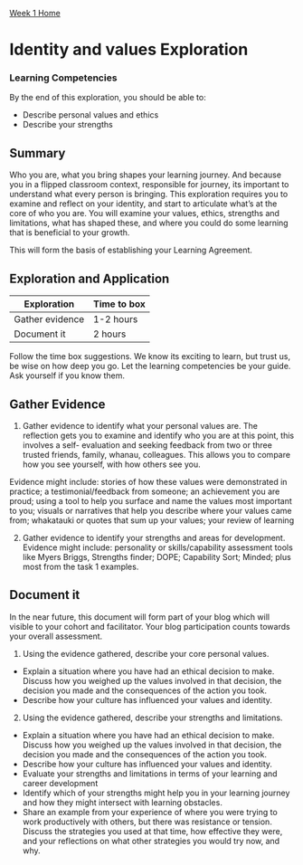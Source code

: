 [Week 1 Home](README.md)

# Identity and values Exploration 

### Learning Competencies
By the end of this exploration, you should be able to:
- Describe personal values and ethics 
- Describe your strengths 
 

## Summary
Who you are, what you bring shapes your learning journey. And because you in a flipped classroom context, responsible for journey, its important to understand what every person is bringing. This exploration requires you to examine and reflect on your identity, and start to articulate what’s at the core of who you are. You will examine your values, ethics, strengths and limitations, what has shaped these, and where you could do some learning that is beneficial to your growth. 

This will form the basis of establishing your Learning Agreement. 


## Exploration and Application

Exploration | Time to box |
------------|----------|
Gather evidence | 1-2 hours
Document it  | 2 hours |


Follow the time box suggestions. We know its exciting to learn, but trust us, be wise on how deep you go. Let the learning competencies be your guide. Ask yourself if you know them.


## Gather Evidence 
1. Gather evidence to identify what your personal values are.
The reflection gets you to examine and identify who you are at this point, this involves a self- evaluation and seeking feedback from two or three trusted friends, family, whanau, colleagues. This allows you to compare how you see yourself, with how others see you.

Evidence might include: stories of how these values were demonstrated in practice; a testimonial/feedback from someone; an achievement you are proud; using a tool to help you surface and name the values most important to you; visuals or narratives that help you describe where your values came from; whakatauki or quotes that sum up your values; your review of learning

2. Gather evidence to identify your strengths and areas for development.
Evidence might include: personality or skills/capability assessment tools like Myers Briggs, Strengths finder; DOPE; Capability Sort; Minded; plus most from the task 1 examples.


## Document it 
In the near future, this document will form part of your blog which will visible to your cohort and facilitator. Your blog participation counts towards your overall assessment.  

1. Using the evidence gathered, describe your core personal values.  
- Explain a situation where you have had an ethical decision to make. Discuss how you weighed up the values involved in that decision, the decision you made and the consequences of the action you took. 
- Describe how your culture has influenced your values and identity. 

2. Using the evidence gathered, describe your strengths and limitations.
- Explain a situation where you have had an ethical decision to make. Discuss how you weighed up the values involved in that decision, the decision you made and the consequences of the action you took. 
- Describe how your culture has influenced your values and identity. 
- Evaluate your strengths and limitations in terms of your learning and career development  
- Identify which of your strengths might help you in your learning journey and how they might intersect with learning obstacles.  
- Share an example from your experience of where you were trying to work productively with others, but there was resistance or tension. Discuss the strategies you used at that time, how effective they were, and your reflections on what other strategies you would try now, and why.  


